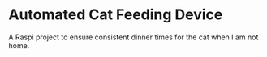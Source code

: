 # Automated Cat Feeding Device

A Raspi project to ensure consistent dinner times for the cat when I am not home.
